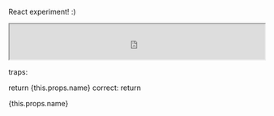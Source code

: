 React experiment! :)

<iframe src='http://blog.krawaller.se/reactexperiment/' style="height:70px;width:100%"></iframe>


traps:

return {this.props.name}  correct: return <div>{this.props.name}</div>